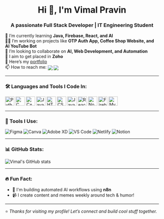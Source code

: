 <h1 align="center">Hi 👋, I'm Vimal Pravin</h1>
<h3 align="center">A passionate Full Stack Developer | IT Engineering Student</h3>

<p align="left">  
🌱 I’m currently learning <strong>Java, Firebase, React, and AI</strong><br>
👨‍💻 I’m working on projects like <strong>OTP Auth App, Coffee Shop Website, and AI YouTube Bot</strong><br>
🤝 I’m looking to collaborate on <strong>AI, Web Development, and Automation</strong><br>
🎯 I aim to get placed in <strong>Zoho</strong><br>
🔗 Here’s my <a href="https://vimalpravin.github.io" target="_blank">portfolio</a><br>
📫 How to reach me:
<a href="https://twitter.com/" target="blank"><img align="center" src="https://img.shields.io/badge/Twitter-1DA1F2?style=flat&logo=twitter&logoColor=white"/></a>
<a href="https://in.linkedin.com/in/vimal-pravin-v" target="blank"><img align="center" src="https://img.shields.io/badge/LinkedIn-0077B5?style=flat&logo=linkedin&logoColor=white"/></a>
</p>

---

### 🛠️ Languages and Tools I Code In:
<p align="left">
  <img src="https://cdn.jsdelivr.net/gh/devicons/devicon/icons/python/python-original.svg" height="30" alt="Python"/>
  <img src="https://cdn.jsdelivr.net/gh/devicons/devicon/icons/c/c-original.svg" height="30" alt="C"/>
  <img src="https://cdn.jsdelivr.net/gh/devicons/devicon/icons/cplusplus/cplusplus-original.svg" height="30" alt="C++"/>
  <img src="https://cdn.jsdelivr.net/gh/devicons/devicon/icons/java/java-original.svg" height="30" alt="Java"/>
  <img src="https://cdn.jsdelivr.net/gh/devicons/devicon/icons/html5/html5-original.svg" height="30" alt="HTML"/>
  <img src="https://cdn.jsdelivr.net/gh/devicons/devicon/icons/css3/css3-original.svg" height="30" alt="CSS"/>
  <img src="https://cdn.jsdelivr.net/gh/devicons/devicon/icons/javascript/javascript-original.svg" height="30" alt="JavaScript"/>
  <img src="https://cdn.jsdelivr.net/gh/devicons/devicon/icons/react/react-original.svg" height="30" alt="React"/>
  <img src="https://cdn.jsdelivr.net/gh/devicons/devicon/icons/nodejs/nodejs-original.svg" height="30" alt="Node.js"/>
  <img src="https://cdn.jsdelivr.net/gh/devicons/devicon/icons/firebase/firebase-plain.svg" height="30" alt="Firebase"/>
  <img src="https://cdn.jsdelivr.net/gh/devicons/devicon/icons/mysql/mysql-original.svg" height="30" alt="MySQL"/>
</p>

---

### 🧰 Tools I Use:
<p align="left">
  <img src="https://img.icons8.com/color/30/figma.png" alt="Figma"/>
  <img src="https://img.icons8.com/color/30/canva.png" alt="Canva"/>
  <img src="https://img.icons8.com/color/30/adobe-xd.png" alt="Adobe XD"/>
  <img src="https://img.icons8.com/fluency/30/visual-studio-code-2019.png" alt="VS Code"/>
  <img src="https://img.icons8.com/ios-filled/30/netlify.png" alt="Netlify"/>
  <img src="https://img.icons8.com/material-sharp/30/notion.png" alt="Notion"/>
</p>

---

### 📊 GitHub Stats:
<p align="left">
  <img src="https://github-readme-stats.vercel.app/api?username=vimalpravin&show_icons=true&theme=radical" alt="Vimal's GitHub stats"/>
</p>

---

### 🔥 Fun Fact:
- 🧠 I'm building automated AI workflows using **n8n**
- 📹 I create content and memes weekly around tech & humor!

---

⭐️ *Thanks for visiting my profile! Let’s connect and build cool stuff together.*

